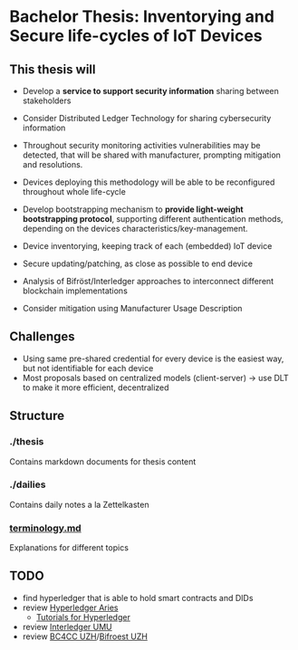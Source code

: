 # Bachelor Thesis: Inventorying and Secure life-cycles of IoT Devices

## This thesis will

- Develop a **service to support security information** sharing between stakeholders

- Consider Distributed Ledger Technology for sharing cybersecurity information

- Throughout security monitoring activities vulnerabilities may be detected, that will be shared
  with manufacturer, prompting mitigation and resolutions.

- Devices deploying this methodology will be able to be reconfigured throughout whole life-cycle

- Develop bootstrapping mechanism to **provide light-weight bootstrapping protocol**, supporting
  different authentication methods, depending on the devices characteristics/key-management.

- Device inventorying, keeping track of each (embedded) IoT device

- Secure updating/patching, as close as possible to end device

- Analysis of Bifröst/Interledger approaches to interconnect different blockchain implementations

- Consider mitigation using Manufacturer Usage Description

## Challenges

- Using same pre-shared credential for every device is the easiest way, but not identifiable for
  each device
- Most proposals based on centralized models (client-server) -> use DLT to make it more efficient,
  decentralized

## Structure

### ./thesis

Contains markdown documents for thesis content

### ./dailies

Contains daily notes a la Zettelkasten

### [terminology.md](./terminology.md)

Explanations for different topics

## TODO

- find hyperledger that is able to hold smart contracts and DIDs
- review [Hyperledger Aries](https://www.hyperledger.org/use/aries)
  - [Tutorials for Hyperledger](https://www.hyperledger.org/use/tutorials)
- review [Interledger UMU](https://www.researchgate.net/publication/342255539_An_Interledger_Blockchain_Platform_for_Cross-Border_Management_of_Cybersecurity_Information)
- review [BC4CC UZH]()/[Bifroest UZH](https://gitlab.ifi.uzh.ch/scheid/bifrost)
